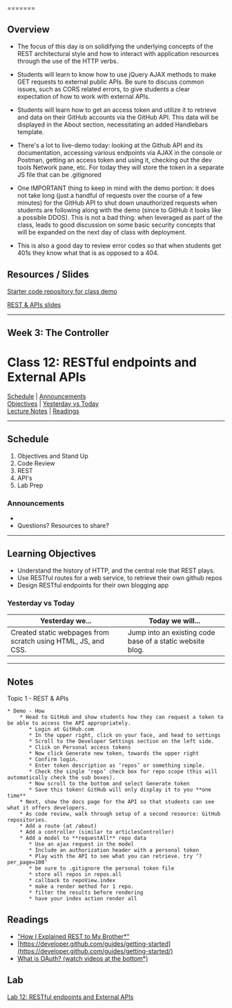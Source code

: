 =======
## Overview
<!-- Provide a general overview of the daily concepts and processes that will be covered in lectures and labs -->

- The focus of this day is on solidifying the underlying concepts of the REST architectural style and how to interact with application resources through the use of the HTTP verbs.

- Students will learn to know how to use jQuery AJAX methods to make GET requests to external public APIs. Be sure to discuss common issues, such as CORS related errors, to give students a clear expectation of how to work with external APIs.

- Students will learn how to get an access token and utilize it to retrieve and data on their GitHub accounts via the GitHub API. This data will be displayed in the About section, necessitating an added Handlebars template.

- There's a lot to live-demo today: looking at the Github API and its documentation, accessing various endpoints via AJAX in the console or Postman, getting an access token and using it, checking out the dev tools Network pane, etc. For today they will store the token in a separate JS file that can be .gitignored

- One IMPORTANT thing to keep in mind with the demo portion: it does not take long (just a handful of requests over the course of a few minutes) for the GitHub API to shut down unauthorized requests when students are following along with the demo (since to GitHub it looks like a possible DDOS). This is not a bad thing: when leveraged as part of the class, leads to good discussion on some basic security concepts that will be expanded on the next day of class with deployment.

- This is also a good day to review error codes so that when students get 401s they know what that is as opposed to a 404.

## Resources / Slides
<!-- Provide any links to external slides or other resources that will support the delivery of content. These can also be student-facing docs! -->

[Starter code repository for class demo](https://github.com/codefellows/301-12-github-api)

[REST & APIs slides](https://www.icloud.com/keynote/000YgIlw-CJx7sMM56Nf-YNBQ#Code_301_-_Class_12)

---



## **Week 3: The Controller**
# Class 12: RESTful endpoints and External APIs

[Schedule](#schedule) | [Announcements](#announcements) </br>
[Objectives](#learning-objectives) | [Yesterday vs Today](#yesterday-vs-today) </br>
[Lecture Notes](#notes) | [Readings](#readings)


<hr></hr>

## Schedule
1. Objectives and Stand Up
1. Code Review
1. REST
1. API's
1. Lab Prep

### Announcements
* 
* Questions? Resources to share?

<hr></hr>

## Learning Objectives
* Understand the history of HTTP, and the central role that REST plays.
* Use RESTful routes for a web service, to retrieve their own github repos
* Design RESTful endpoints for their own blogging app


### Yesterday vs Today
| Yesterday we... | Today we will... |
| --------------- | ---------------- |
| Created static webpages from scratch using HTML, JS, and CSS. | Jump into an existing code base of a static website blog. |

<hr></hr>

## Notes

Topic 1 - REST & APIs

    * Demo - How
        * Head to GitHub and show students how they can request a token to be able to access the API appropriately.
           * Login at GitHub.com
           * In the upper right, click on your face, and head to settings
           * Scroll to the Developer Settings section on the left side.
           * Click on Personal access tokens
           * Now click Generate new token, towards the upper right
           * Confirm login.
           * Enter token description as ‘repos’ or something simple.
           * Check the single ‘repo’ check box for repo scope (this will automatically check the sub boxes).
           * Now scroll to the bottom and select Generate token
           * Save this token! GitHub will only display it to you **one time**
        * Next, show the docs page for the API so that students can see what it offers developers.
        * As code review, walk through setup of a second resource: GitHub repositories.
        * Add a route (at /about)
        * Add a controller (similar to articlesController)
        * Add a model to **requestAll** repo data
           * Use an ajax request in the model
           * Include an authorization header with a personal token
           * Play with the API to see what you can retrieve. try ‘?per_page=100’
           * be sure to .gitignore the personal token file
           * store all repos in repos.all
           * callback to repoView.index
           * make a render method for 1 repo.
           * filter the results before rendering
           * have your index action render all



## Readings
- ["How I Explained REST to My Brother*"](https://gist.github.com/brookr/5977550)
- [https://developer.github.com/guides/getting-started](https://developer.github.com/guides/getting-started/)
- [What is OAuth? (watch videos at the bottom*)](http://searchsoa.techtarget.com/definition/OAuth)


## Lab
[Lab 12: RESTful endpoints and External APIs](https://github.com/cfpdx-301d-spring-2017/12-rest-and-github-api)
